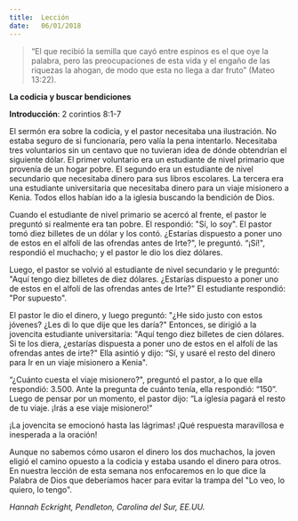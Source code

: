 ```yaml
---
title:  Lección
date:   06/01/2018
---
```


> <p></p>
> “El que recibió la semilla que cayó entre espinos es el que oye la palabra, pero las preocupaciones de esta vida y el engaño de las riquezas la ahogan, de modo que esta no llega a dar fruto” (Mateo 13:22). 

**La codicia y buscar bendiciones** 

**Introducción**: 2 corintios 8:1-7 

El sermón era sobre la codicia, y el pastor necesitaba una ilustración. No estaba seguro de si funcionaría, pero valía la pena intentarlo. Necesitaba tres voluntarios sin un centavo que no tuvieran idea de dónde obtendrían el siguiente dólar. El primer voluntario era un estudiante de nivel primario que provenía de un hogar pobre. El segundo era un estudiante de nivel secundario que necesitaba dinero para sus libros escolares. La tercera era una estudiante universitaria que necesitaba dinero para un viaje misionero a Kenia. Todos ellos habían ido a la iglesia buscando la bendición de Dios. 

Cuando el estudiante de nivel primario se acercó al frente, el pastor le preguntó si realmente era tan pobre. El respondió: "Sí, lo soy". El pastor tomó diez billetes de un dólar y los contó. ¿Estarías dispuesto a poner uno de estos en el alfolí de las ofrendas antes de Irte?", le preguntó. “¡Sí!", respondió el muchacho; y el pastor le dio los diez dólares. 

Luego, el pastor se volvió al estudiante de nivel secundario y le preguntó: "Aquí tengo diez billetes de diez dólares. ¿Estarías dispuesto a poner uno de estos en el alfolí de las ofrendas antes de Irte?" El estudiante respondió: "Por supuesto". 

El pastor le dio el dinero, y luego preguntó: "¿He sido justo con estos jóvenes? ¿Les di lo que dije que les daría?" Entonces, se dirigió a la jovencita estudiante universitaria: "Aquí tengo diez billetes de cien dólares. Si te los diera, ¿estarías dispuesta a poner uno de estos en el alfolí de las ofrendas antes de irte?" Ella asintió y dijo: “Sí, y usaré el resto del dinero para Ir en un viaje misionero a Kenia". 

“¿Cuánto cuesta el viaje misionero?", preguntó el pastor, a lo que ella respondió: 3.500. Ante la pregunta de cuánto tenía, ella respondió: “150”. Luego de pensar por un momento, el pastor dijo: “La iglesia pagará el resto de tu viaje. ¡Irás a ese viaje misionero!" 

¡La jovencita se emocionó hasta las lágrimas! ¡Qué respuesta maravillosa e inesperada a la oración! 

Aunque no sabemos cómo usaron el dinero los dos muchachos, la joven eligió el camino opuesto a la codicia y estaba usando el dinero para otros. En nuestra lección de esta semana nos enfocaremos en lo que dice la Palabra de Dios que deberíamos hacer para evitar la trampa del "Lo veo, lo quiero, lo tengo". 

_Hannah Eckright, Pendleton, Carolina del Sur, EE.UU._